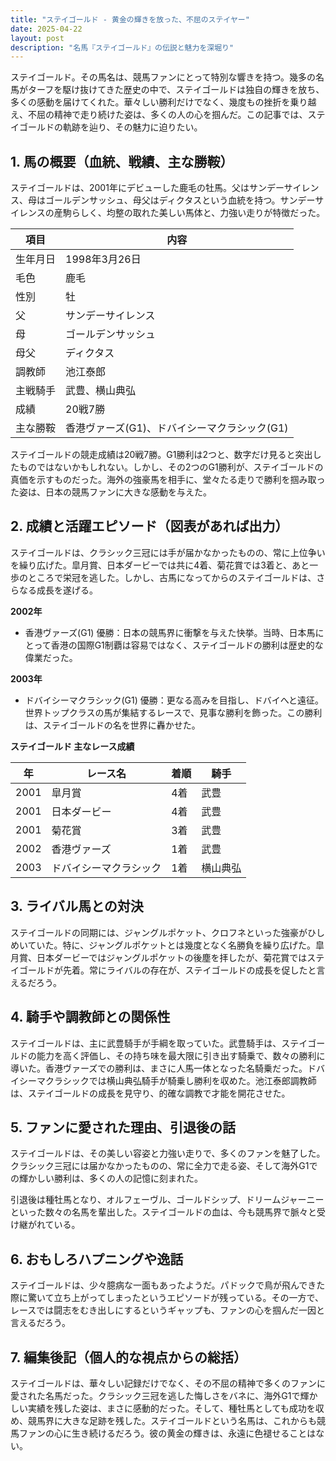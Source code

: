 ```yaml
---
title: "ステイゴールド - 黄金の輝きを放った、不屈のステイヤー"
date: 2025-04-22
layout: post
description: "名馬『ステイゴールド』の伝説と魅力を深堀り"
---
```


ステイゴールド。その馬名は、競馬ファンにとって特別な響きを持つ。幾多の名馬がターフを駆け抜けてきた歴史の中で、ステイゴールドは独自の輝きを放ち、多くの感動を届けてくれた。華々しい勝利だけでなく、幾度もの挫折を乗り越え、不屈の精神で走り続けた姿は、多くの人の心を掴んだ。この記事では、ステイゴールドの軌跡を辿り、その魅力に迫りたい。


## 1. 馬の概要（血統、戦績、主な勝鞍）

ステイゴールドは、2001年にデビューした鹿毛の牡馬。父はサンデーサイレンス、母はゴールデンサッシュ、母父はディクタスという血統を持つ。サンデーサイレンスの産駒らしく、均整の取れた美しい馬体と、力強い走りが特徴だった。

| 項目 | 内容 |
|---|---|
| 生年月日 | 1998年3月26日 |
| 毛色 | 鹿毛 |
| 性別 | 牡 |
| 父 | サンデーサイレンス |
| 母 | ゴールデンサッシュ |
| 母父 | ディクタス |
| 調教師 | 池江泰郎 |
| 主戦騎手 | 武豊、横山典弘 |
| 成績 | 20戦7勝 |
| 主な勝鞍 | 香港ヴァーズ(G1)、ドバイシーマクラシック(G1) |


ステイゴールドの競走成績は20戦7勝。G1勝利は2つと、数字だけ見ると突出したものではないかもしれない。しかし、その2つのG1勝利が、ステイゴールドの真価を示すものだった。海外の強豪馬を相手に、堂々たる走りで勝利を掴み取った姿は、日本の競馬ファンに大きな感動を与えた。


## 2. 成績と活躍エピソード（図表があれば出力）

ステイゴールドは、クラシック三冠には手が届かなかったものの、常に上位争いを繰り広げた。皐月賞、日本ダービーでは共に4着、菊花賞では3着と、あと一歩のところで栄冠を逃した。しかし、古馬になってからのステイゴールドは、さらなる成長を遂げる。

**2002年**

* 香港ヴァーズ(G1) 優勝：日本の競馬界に衝撃を与えた快挙。当時、日本馬にとって香港の国際G1制覇は容易ではなく、ステイゴールドの勝利は歴史的な偉業だった。

**2003年**

* ドバイシーマクラシック(G1) 優勝：更なる高みを目指し、ドバイへと遠征。世界トップクラスの馬が集結するレースで、見事な勝利を飾った。この勝利は、ステイゴールドの名を世界に轟かせた。

**ステイゴールド 主なレース成績**

| 年 | レース名 | 着順 | 騎手 |
|---|---|---|---|
| 2001 | 皐月賞 | 4着 | 武豊 |
| 2001 | 日本ダービー | 4着 | 武豊 |
| 2001 | 菊花賞 | 3着 | 武豊 |
| 2002 | 香港ヴァーズ | 1着 | 武豊 |
| 2003 | ドバイシーマクラシック | 1着 | 横山典弘 |


## 3. ライバル馬との対決

ステイゴールドの同期には、ジャングルポケット、クロフネといった強豪がひしめいていた。特に、ジャングルポケットとは幾度となく名勝負を繰り広げた。皐月賞、日本ダービーではジャングルポケットの後塵を拝したが、菊花賞ではステイゴールドが先着。常にライバルの存在が、ステイゴールドの成長を促したと言えるだろう。


## 4. 騎手や調教師との関係性

ステイゴールドは、主に武豊騎手が手綱を取っていた。武豊騎手は、ステイゴールドの能力を高く評価し、その持ち味を最大限に引き出す騎乗で、数々の勝利に導いた。香港ヴァーズでの勝利は、まさに人馬一体となった名騎乗だった。ドバイシーマクラシックでは横山典弘騎手が騎乗し勝利を収めた。池江泰郎調教師は、ステイゴールドの成長を見守り、的確な調教で才能を開花させた。


## 5. ファンに愛された理由、引退後の話

ステイゴールドは、その美しい容姿と力強い走りで、多くのファンを魅了した。クラシック三冠には届かなかったものの、常に全力で走る姿、そして海外G1での輝かしい勝利は、多くの人の記憶に刻まれた。

引退後は種牡馬となり、オルフェーヴル、ゴールドシップ、ドリームジャーニーといった数々の名馬を輩出した。ステイゴールドの血は、今も競馬界で脈々と受け継がれている。


## 6. おもしろハプニングや逸話

ステイゴールドは、少々臆病な一面もあったようだ。パドックで鳥が飛んできた際に驚いて立ち上がってしまったというエピソードが残っている。その一方で、レースでは闘志をむき出しにするというギャップも、ファンの心を掴んだ一因と言えるだろう。


## 7. 編集後記（個人的な視点からの総括）

ステイゴールドは、華々しい記録だけでなく、その不屈の精神で多くのファンに愛された名馬だった。クラシック三冠を逃した悔しさをバネに、海外G1で輝かしい実績を残した姿は、まさに感動的だった。そして、種牡馬としても成功を収め、競馬界に大きな足跡を残した。ステイゴールドという名馬は、これからも競馬ファンの心に生き続けるだろう。彼の黄金の輝きは、永遠に色褪せることはない。

